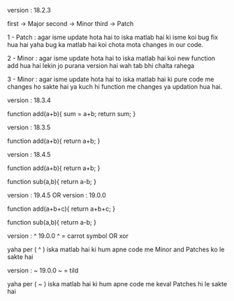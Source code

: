 <!-- Version -->

version :           18.2.3

first  ->        Major
second  ->       Minor
third  ->        Patch

1 - Patch : agar isme update hota hai to iska matlab hai ki isme koi bug fix hua hai yaha bug ka matlab hai koi chota mota changes in our code.

2 - Minor : agar isme update hota hai to iska matlab hai koi new function add hua hai lekin jo purana version hai wah tab bhi chalta rahega 

3 - Minor : agar isme update hota hai to iska matlab hai ki pure code me changes ho sakte hai ya kuch hi function me changes ya updation hua hai.

<!-- Here the Example of all changes of version like major minor patch -->

version :  18.3.4

<!-- Example -->

function add(a+b){
    sum = a+b;
    return sum;
}

<!-- Example for Patch-->
version :  18.3.5

function add(a+b){
    return a+b;
}

<!-- Example for Minor-->
version :  18.4.5

function add(a+b){
    return a+b;
}

function sub(a,b){
    return a-b;
}

<!-- Example for Major-->
version :  19.4.5   OR   version :  19.0.0

function add(a+b+c){
    return a+b+c;
}

function sub(a,b){
    return a-b;
}

<!-- Important note -->
version :  ^ 19.0.0
^ = carrot symbol OR xor 

yaha per ( ^ ) iska matlab hai ki hum apne code me Minor and Patches ko le sakte hai

version :  ~ 19.0.0
~ = tild

yaha per ( ~ ) iska matlab hai ki hum apne code me keval Patches hi le sakte hai
